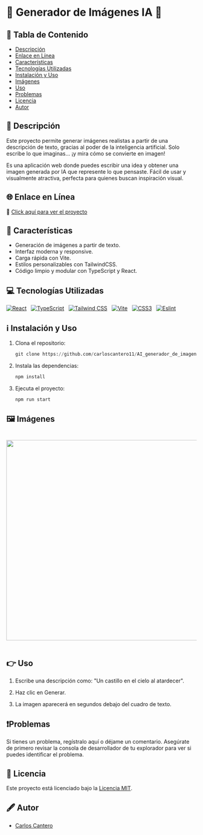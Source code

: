# 📌 Generador de Imágenes IA 🎨

## 📑 Tabla de Contenido
- [Descripción](#-descripción)
- [Enlace en Línea](#-enlace-en-línea)
- [Características](#-características)
- [Tecnologías Utilizadas](#-tecnologías-utilizadas)
- [Instalación y Uso](#ℹ️-instalación-y-uso)
- [Imágenes](#%EF%B8%8F-imágenes)
- [Uso](#-uso)
- [Problemas](#problemas)
- [Licencia](#-licencia)
- [Autor](#%EF%B8%8F-autor)

## 📜 Descripción
Este proyecto permite generar imágenes realistas a partir de una descripción de texto, gracias al poder de la inteligencia artificial. Solo escribe lo que imaginas... ¡y mira cómo se convierte en imagen!

Es una aplicación web donde puedes escribir una idea y obtener una imagen generada por IA que represente lo que pensaste. Fácil de usar y visualmente atractiva, perfecta para quienes buscan inspiración visual.

## 🌐 Enlace en Línea

🔗 [Click aquí para ver el proyecto](https://ai-generador-de-imagenes.vercel.app/)

## 🎯 Características

- Generación de imágenes a partir de texto.
- Interfaz moderna y responsive.
- Carga rápida con Vite.
- Estilos personalizables con TailwindCSS.
- Código limpio y modular con TypeScript y React.

## 💻 Tecnologías Utilizadas
<div>

[![React](https://img.shields.io/badge/React-61DAFB.svg?style=for-the-badge&logo=React&logoColor=black)](https://reactjs.org/) &nbsp;
[![TypeScript](https://img.shields.io/badge/TypeScript-3178C6?logo=typescript&logoColor=fff&style=for-the-badge)](https://www.typescriptlang.org/) &nbsp;
[![Tailwind CSS](https://img.shields.io/badge/Tailwind%20CSS-06B6D4.svg?style=for-the-badge&logo=Tailwind-CSS&logoColor=white)](https://tailwindcss.com/) &nbsp;
[![Vite](https://img.shields.io/badge/Vite-646CFF.svg?style=for-the-badge&logo=Vite&logoColor=white)](https://vitejs.dev/) &nbsp;
[![CSS3](https://img.shields.io/badge/CSS3-1572B6?logo=css3&logoColor=fff&style=for-the-badge)](https://developer.mozilla.org/en-US/docs/Web/CSS) &nbsp;
[![Eslint](https://img.shields.io/badge/ESLint-4B32C3.svg?style=for-the-badge&logo=ESLint&logoColor=white)](https://eslint.org/) &nbsp;

</div>

## ℹ️ Instalación y Uso

1. Clona el repositorio:
    ``` py
    git clone https://github.com/carloscantero11/AI_generador_de_imagenes.git
    ```
  
2. Instala las dependencias:
    ``` js
    npm install
    ```

3. Ejecuta el proyecto:
    ``` bash
    npm run start
    ```

## 🖼️ Imágenes
<br/>

<div align="center">
<img src="https://github.com/user-attachments/assets/5e7e42bf-635c-4bdc-8945-168b9427de76" height="530"/> 
</div>

<br/>

## 👉 Uso

1. Escribe una descripción como: "Un castillo en el cielo al atardecer".

2. Haz clic en Generar.

3. La imagen aparecerá en segundos debajo del cuadro de texto.

## ❗Problemas
Si tienes un problema, regístralo aquí o déjame un comentario. Asegúrate de primero revisar la consola de desarrollador de tu explorador para ver si puedes identificar el problema.

## 📝 Licencia

Este proyecto está licenciado bajo la [Licencia MIT](LICENSE).

## 🖋️ Autor

- [Carlos Cantero](https://github.com/carloscantero11)

